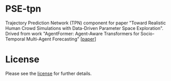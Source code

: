 # PSE-tpn
Trajectory Prediction Network (TPN) component for paper "Toward Realistic Human Crowd Simulations with Data-Driven Parameter Space Exploration". Drived from work "AgentFormer: Agent-Aware Transformers for Socio-Temporal Multi-Agent Forecasting" [[paper](https://arxiv.org/abs/2103.14023)]

# License
Please see the [license](LICENSE) for further details.
